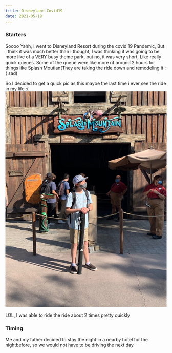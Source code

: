 ```yaml
---
title: Disneyland Covid19
date: 2021-05-19
---
```


### Starters
Soooo Yahh, I went to Disneyland Resort during the covid 19 Pandemic, But i think it was much better than I thought, I was thinking it was going to be more like of a VERY busy theme park, but no, it was very short, Like really quick queues. Some of the queue were like more of around 2 hours for things like Splash Moutian(They are taking the ride down and remodeling it :( sad)

So I decided to get a quick pic as this maybe the last time i ever see the ride in my life :(
![FrontSign](CDN\disneyland-covid\IMG_8964.JPG)

LOL, I was able to ride the ride about 2 times pretty quickly

### Timing
Me and my father decided to stay the night in a nearby hotel for the nightbefore, so we would not have to be driving the next day